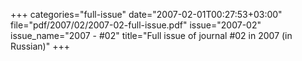 +++
categories="full-issue"
date="2007-02-01T00:27:53+03:00"
file="pdf/2007/02/2007-02-full-issue.pdf"
issue="2007-02"
issue_name="2007 - #02"
title="Full issue of journal #02 in 2007 (in Russian)"
+++